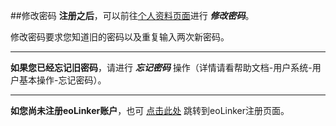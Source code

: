 ##修改密码
**注册之后**，可以前往[个人资料页面](http://me.eolinker.com/#/home/user/basic "个人资料页面")进行 ***修改密码***。

修改密码要求您知道旧的密码以及重复输入两次新密码。

------------
**如果您已经忘记旧密码**，请进行 ***忘记密码*** 操作（详情请看帮助文档-用户系统-用户基本操作-忘记密码）。

------------
**如您尚未注册eoLinker账户**，也可 [点击此处](https://www.eolinker.com/#/register/ "点击此处") 跳转到eoLinker注册页面。